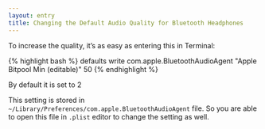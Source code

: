 ```yaml
---
layout: entry
title: Changing the Default Audio Quality for Bluetooth Headphones
---
```

To increase the quality, it’s as easy as entering this in Terminal:

{% highlight bash %}
defaults write com.apple.BluetoothAudioAgent "Apple Bitpool Min (editable)" 50
{% endhighlight %}

By default it is set to 2

This setting is stored in `~/Library/Preferences/com.apple.BluetoothAudioAgent` file. So you are able to open this file in `.plist` editor to change the setting as well.
